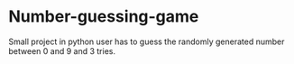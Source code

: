 # Number-guessing-game

Small project in python user has to guess the randomly generated number between 0 and 9 and 3 tries.
